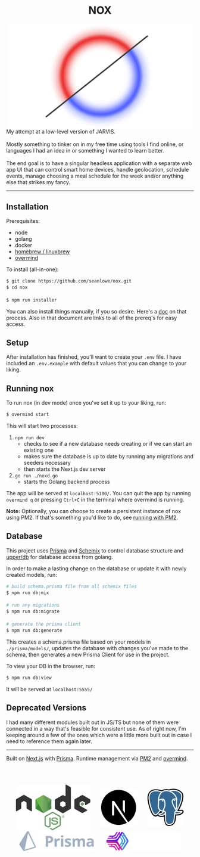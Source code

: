 <h1 align="center"> <b> NOX </b> </h1>

<img align="right" alt="NOX Logo" src="assets/nox.png" width="500" />
<div>
  My attempt at a low-level version of JARVIS.
  <br></br>
  Mostly something to tinker on in my free time using tools I find online, or languages I had an idea in or something I wanted to learn better.
  <br></br>
  The end goal is to have a singular headless application with a separate web app UI that can control smart home devices, handle geolocation, schedule events, manage choosing a meal schedule for the week and/or anything else that strikes my fancy.
</div>

<!-- <br></br> -->
<hr></hr>

## Installation

Prerequisites:
* node
* golang
* docker
* [homebrew / linuxbrew](https://brew.sh/)
* [overmind](https://github.com/DarthSim/overmind)


To install (all-in-one):
```bash
$ git clone https://github.com/seanlowe/nox.git
$ cd nox

$ npm run installer
```

You can also install things manually, if you so desire. Here's a [doc](./docs/manual-install) on that process. Also in that document are links to all of the prereq's for easy access.

## Setup
After installation has finished, you'll want to create your `.env` file. I have included an `.env.example` with default values that you can change to your liking.

## Running nox
To run nox (in dev mode) once you've set it up to your liking, run:
```bash
$ overmind start
```
This will start two processes:
1. `npm run dev`
    - checks to see if a new database needs creating or if we can start an existing one
    - makes sure the database is up to date by running any migrations and seeders necessary
    - then starts the Next.js dev server
2. `go run ./noxd.go`
    - starts the Golang backend process

The app will be served at `localhost:5100/`. You can quit the app by running `overmind q` or pressing `Ctrl+C` in the terminal where overmind is running.

**Note:** Optionally, you can choose to create a persistent instance of nox using PM2. If that's something you'd like to do, see [running with PM2](./docs/running-with-pm2.md).


## Database
This project uses [Prisma](https://www.prisma.io/) and [Schemix](https://github.com/ridafkih/schemix) to control database structure and [upper/db](https://github.com/upper/db) for database access from golang. 

In order to make a lasting change on the database or update it with newly created models, run:
```bash
# build schema.prisma file from all schemix files
$ npm run db:mix

# run any migrations
$ npm run db:migrate

# generate the prisma client
$ npm run db:generate
```
This creates a schema.prisma file based on your models in `./prisma/models/`, updates the database with changes you've made to the schema, then generates a new Prisma Client for use in the project.

To view your DB in the browser, run:
```bash
$ npm run db:view
```
It will be served at `localhost:5555/`


## Deprecated Versions
I had many different modules built out in JS/TS but none of them were connected in a way that's feasible for consistent use. As of right now, I'm keeping around a few of the ones which were a little more built out in case I need to reference them again later.

<hr></hr>

Built on [Next.js](https://nextjs.org/) with [Prisma](https://www.prisma.io/). Runtime management via [PM2](https://pm2.keymetrics.io/) and [overmind](https://github.com/DarthSim/overmind).

<br></br>

<!--
 - these styles will get stripped but leaving them in for when I get around to making
 - enough documentation to make a decent Github Pages
-->
<div style="display: flex; justify-content: space-evenly; align-items: center; flex-wrap: wrap;">
  <!-- nodeJS  -->
  <a href="https://github.com/nodejs" target="blank">
    <img alt="Node.js Logo" src="assets/node.svg" width="200" />
  </a>

  <!-- next.js -->
  <a href="https://github.com/vercel/next.js" target="blank">
    <img alt="Next.js Logo" src="assets/next.png" width="100" >
  </a>

  <!-- postgres -->
  <a href="https://github.com/postgres" target="blank">
    <img alt="PostgreSQL Logo" src="assets/postgres.png" width="100" >
  </a>

  <!-- prisma -->
  <a href="https://github.com/prisma/" target="blank">
    <img alt="Prisma Logo" src="assets/prisma.png" width="200" >
  </a>

  <!-- pm2 -->
  <a href="https://github.com/Unitech/pm2" target="blank">
    <img alt="PM2 logo" src="assets/pm2.png" width="200">
  </a>
</div>

<br />
